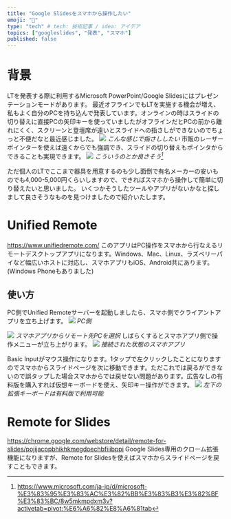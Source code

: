 ```yaml
---
title: "Google Slidesをスマホから操作したい"
emoji: "📲"
type: "tech" # tech: 技術記事 / idea: アイデア
topics: ["googleslides", "発表", "スマホ"]
published: false
---
```


# 背景
LTを発表する際に利用するMicrosoft PowerPoint/Google Slidesにはプレゼンテーションモードがあります。
最近オフラインでもLTを実施する機会が増え、私もよく自分のPCを持ち込んで発表しています。オンラインの時はスライドの切り替えに直接PCの矢印キーを使っていましたがオフラインだとPCの前から離れにくく、スクリーンと登壇席が遠いとスライドへの指さしができないのでちょっと不便だなと最近感じました。
![](/images/slide-remote-presentation/image1.png)
*こんな感じで指さししたい*
市販のレーザーポインターを使えば遠くからでも強調でき、スライドの切り替えもポインタからできることも実現できます。
![](/images/slide-remote-presentation/image2.webp)
*こういうのとか良さそう[^1]*

[^1]: https://www.microsoft.com/ja-jp/d/microsoft-%E3%83%95%E3%83%AC%E3%82%BB%E3%83%B3%E3%82%BF%E3%83%BC/8w5mkmpdxm3v?activetab=pivot:%E6%A6%82%E8%A6%81tab

ただ個人のLTでここまで器具を用意するのも少し面倒で有名メーカーの安いものでも4,000-5,000円くらいしますので、できればスマホから操作して簡単に切り替えたいと思いました。
いくつかそうしたツールやアプリがないかなと探しまして良さそうなものを見つけましたので紹介いたします。

# Unified Remote
https://www.unifiedremote.com/
このアプリはPC操作をスマホから行なえるリモートデスクトップアプリになります。Windows、Mac、Linux、ラズベリーパイなど幅広いホストに対応し、スマホアプリもiOS、Android共にあります。(Windows Phoneもありました)
## 使い方
PC側でUnified Remoteサーバーを起動しましたら、スマホ側でクライアントアプリを立ち上げます。
![](/images/slide-remote-presentation/image3.png)
*PC側*

![](/images/slide-remote-presentation/image4.png)
*スマホアプリからリモート先PCを選択*
しばらくするとスマホアプリ側で操作メニューが立ち上がります。
![](/images/slide-remote-presentation/image6.png)
*接続された状態のスマホアプリ*

Basic Inputがマウス操作になります。1タップで左クリックしたことになりますのでスマホからスライドページを次に移動できます。ただこれでは戻るができないので誤タップした場合スマホからでは戻せない問題があります。広告なしの有料版を購入すれば仮想キーボードを使え、矢印キー操作ができます。
![](/images/slide-remote-presentation/image7.png)
*左下の拡張キーボードは有料版で利用可能*


# Remote for Slides
https://chrome.google.com/webstore/detail/remote-for-slides/pojijacppbhikhkmegdoechbfiiibppi
Google Slides専用のクローム拡張機能になりますが、Remote for Slidesを使えばスマホからスライドページを戻すこともできます。
